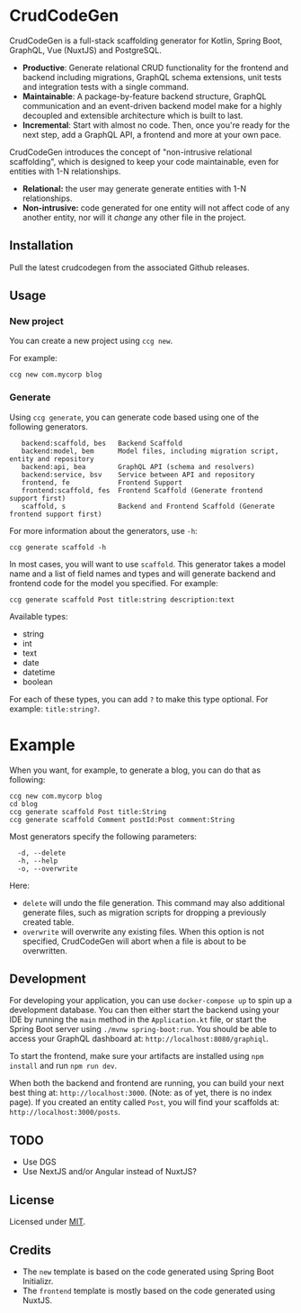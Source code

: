 # CrudCodeGen
CrudCodeGen is a full-stack scaffolding generator for Kotlin, Spring Boot, GraphQL, Vue (NuxtJS) and PostgreSQL.

- **Productive**: Generate relational CRUD functionality for the frontend and backend including migrations, GraphQL schema extensions, unit tests and integration tests with a single command.
- **Maintainable**: A package-by-feature backend structure, GraphQL communication and an event-driven backend model make for a highly decoupled and extensible architecture which is built to last.
- **Incremental**: Start with almost no code. Then, once you're ready for the next step, add a GraphQL API, a frontend and more at your own pace.

CrudCodeGen introduces the concept of "non-intrusive relational scaffolding", which is designed to keep your code maintainable, even for entities with 1-N relationships.

- **Relational:** the user may generate generate entities with 1-N relationships.
- **Non-intrusive:** code generated for one entity will not affect code of any another entity, nor will it *change* any other file in the project.

## Installation
Pull the latest crudcodegen from the associated Github releases.

## Usage
### New project
You can create a new project using `ccg new`.

For example:
```
ccg new com.mycorp blog
```

### Generate
Using `ccg generate`, you can generate code based using one of the following generators.
```
   backend:scaffold, bes   Backend Scaffold
   backend:model, bem      Model files, including migration script, entity and repository
   backend:api, bea        GraphQL API (schema and resolvers)
   backend:service, bsv    Service between API and repository
   frontend, fe            Frontend Support
   frontend:scaffold, fes  Frontend Scaffold (Generate frontend support first)
   scaffold, s             Backend and Frontend Scaffold (Generate frontend support first)
```
For more information about the generators, use `-h`:
```
ccg generate scaffold -h
```
In most cases, you will want to use `scaffold`. This generator takes a model name and a list of field names and types and will generate backend and frontend code for the model you specified. For example:
```
ccg generate scaffold Post title:string description:text
```
Available types:
- string
- int 
- text
- date
- datetime
- boolean

For each of these types, you can add `?` to make this type optional. For example: `title:string?`.

# Example
When you want, for example, to generate a blog, you can do that as following:
```
ccg new com.mycorp blog
cd blog
ccg generate scaffold Post title:String
ccg generate scaffold Comment postId:Post comment:String
```
Most generators specify the following parameters:
```
  -d, --delete
  -h, --help
  -o, --overwrite
```
Here:
- `delete` will undo the file generation. This command may also additional generate files, such as migration scripts for dropping a previously created table.
- `overwrite` will overwrite any existing files. When this option is not specified, CrudCodeGen will abort when a file is about to be overwritten.

## Development
For developing your application, you can use `docker-compose up` to spin up a development database. You can then either start the backend using your IDE by running the `main` method in the `Application.kt` file, or start the Spring Boot server using `./mvnw spring-boot:run`. You should be able to access your GraphQL dashboard at: `http://localhost:8080/graphiql`.

To start the frontend, make sure your artifacts are installed using `npm install` and run `npm run dev`.

When both the backend and frontend are running, you can build your next best thing at: `http://localhost:3000`. (Note: as of yet, there is no index page). If you created an entity called `Post`, you will find your scaffolds at: `http://localhost:3000/posts`.

## TODO
- Use DGS
- Use NextJS and/or Angular instead of NuxtJS?

## License
Licensed under [MIT](LICENSE.md).

## Credits
- The `new` template is based on the code generated using Spring Boot Initializr.
- The `frontend` template is mostly based on the code generated using NuxtJS.
